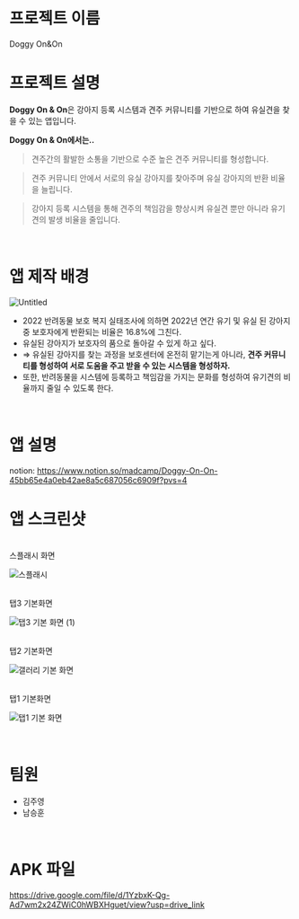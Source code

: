 # 프로젝트 이름 
Doggy On&On
<br>

# 프로젝트 설명
**Doggy On & On**은 강아지 등록 시스템과 견주 커뮤니티를 기반으로 하여 유실견을 찾을 수 있는 앱입니다.

**Doggy On & On에서는..**

> 견주간의 활발한 소통을 기반으로 수준 높은 견주 커뮤니티를 형성합니다.
> 

> 견주 커뮤니티 안에서 서로의 유실 강아지를 찾아주며 유실 강아지의 반환 비율을 늘립니다.
> 

> 강아지 등록 시스템을 통해 견주의 책임감을 향상시켜 유실견 뿐만 아니라 유기견의 발생 비율을 줄입니다.
<br>

# 앱 제작 배경
![Untitled](https://github.com/jooyoung9939/kjy_nsh/assets/155051230/3416af21-5951-4c5f-87df-50d4000850c2)
- 2022 반려동물 보호 복지 실태조사에 의하면 2022년 연간 유기 및 유실 된 강아지 중 보호자에게 반환되는 비율은 16.8%에 그친다.
- 유실된 강아지가 보호자의 품으로 돌아갈 수 있게 하고 싶다.
- ⇒ 유실된 강아지를 찾는 과정을 보호센터에 온전히 맡기는게 아니라, **견주 커뮤니티를 형성하여 서로 도움을 주고 받을 수 있는 시스템을 형성하자.**
- 또한, 반려동물을 시스템에 등록하고 책임감을 가지는 문화를 형성하여 유기견의 비율까지 줄일 수 있도록 한다.
<br>

# 앱 설명
notion: https://www.notion.so/madcamp/Doggy-On-On-45bb65e4a0eb42ae8a5c687056c6909f?pvs=4
<br>

# 앱 스크린샷
<br>
스플래시 화면
<br>

![스플래시](https://github.com/jooyoung9939/kjy_nsh/assets/155051230/c5a4b980-60b1-4355-94d2-630ac2852359)

<br>
탭3 기본화면
<br>

![탭3 기본 화면 (1)](https://github.com/jooyoung9939/kjy_nsh/assets/155051230/12861835-882d-4c80-b82d-86c4280dd6a8)

<br>
탭2 기본화면
<br>

![갤러리 기본 화면](https://github.com/jooyoung9939/kjy_nsh/assets/155051230/eacc23b0-6235-486e-b052-ead093bf8c69)

<br>
탭1 기본화면
<br>

![탭1 기본 화면](https://github.com/jooyoung9939/kjy_nsh/assets/155051230/80f55d45-3a69-40de-82ad-80c7b9744593)

<br>
      
# 팀원
* 김주영 <br>
* 남승훈
<br>

# APK 파일
https://drive.google.com/file/d/1YzbxK-Qg-Ad7wm2x24ZWiC0hWBXHguet/view?usp=drive_link
